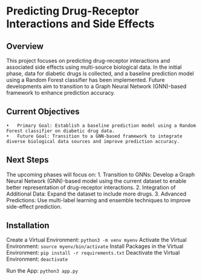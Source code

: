# Predicting Drug-Receptor Interactions and Side Effects

## Overview
This project focuses on predicting drug-receptor interactions and associated side effects using multi-source biological data. 
In the initial phase, data for diabetic drugs is collected, and a baseline prediction model using a Random Forest classifier has been implemented. 
Future developments aim to transition to a Graph Neural Network (GNN)-based framework to enhance prediction accuracy.

## Current Objectives
	•	Primary Goal: Establish a baseline prediction model using a Random Forest classifier on diabetic drug data.
	•	Future Goal: Transition to a GNN-based framework to integrate diverse biological data sources and improve prediction accuracy.

## Next Steps
The upcoming phases will focus on:
	1.	Transition to GNNs: Develop a Graph Neural Network (GNN)-based model using the current dataset to enable better representation of drug-receptor interactions.
	2.	Integration of Additional Data: Expand the dataset to include more drugs.
	3.	Advanced Predictions: Use multi-label learning and ensemble techniques to improve side-effect prediction.


## Installation
Create a Virtual Environment: `python3 -m venv myenv`
Activate the Virtual Environment: `source myenv/bin/activate`
Install Packages in the Virtual Environment: `pip install -r requirements.txt`
Deactivate the Virtual Environment: `deactivate`

Run the App: `python3 app.py`
